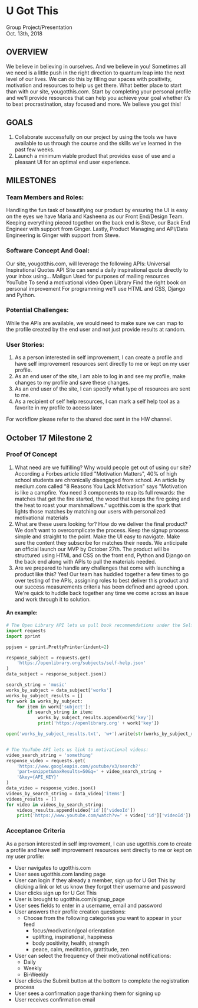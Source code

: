# U Got This
Group Project/Presentation  
Oct. 13th, 2018

## OVERVIEW
We believe in believing in ourselves. And we believe in you! Sometimes all we need is a little push in the right direction to quantum leap into the next level of our lives. We can do this by filling our spaces with positivity, motivation and resources to help us get there. What better place to start than with our site, yougotthis.com. Start by completing your personal profile and we’ll provide resources that can help you achieve your goal whether it’s to beat procrastination, stay focused and more. We believe you got this! 

## GOALS
1. Collaborate successfully on our project by using the tools we have available to us through the course and the skills we’ve learned in the past few weeks. 
2. Launch a minimum viable product that provides ease of use and a pleasant UI for an optimal end user experience.

## MILESTONES

### Team Members and Roles:
Handling the fun task of beautifying our product by ensuring the UI is easy on the eyes we have Maria and Kasheena as our Front End/Design Team. Keeping everything pieced together on the back end is Steve, our Back End Engineer with support from Ginger. Lastly, Product Managing and API/Data Engineering is Ginger with support from Steve. 

### Software Concept And Goal:
Our site, yougotthis.com, will leverage the following APIs:
Universal Inspirational Quotes API
Site can send a daily inspirational quote directly to your inbox using…
Mailgun
Used for purposes of mailing resources
YouTube 
To send a motivational video 
Open Library
Find the right book on personal improvement
For programming we’ll use HTML and CSS, Django and Python. 

### Potential Challenges:
While the APIs are available, we would need to make sure we can map to the profile created by the end user and not just provide results at random.

### User Stories:
1. As a person interested in self improvement, I can create a profile and have self improvement resources sent directly to me or kept on my user profile.
2. As an end user of the site, I am able to log in and see my profile, make changes to my profile and save these changes.
3. As an end user of the site, I can specify what type of resources are sent to me.
4. As a recipient of self help resources, I can mark a self help tool as a favorite in my profile to access later

For workflow please refer to the shared doc sent in the HW channel.

## October 17 Milestone 2

### Proof Of Concept

1. What need are we fulfilling? Why would people get out of using our site? According a Forbes article titled "Motivation Matters", 40% of high school students are chronically disengaged from school. An article by medium.com called "8 Reasons You Lack Motivation" says "Motivation is like a campfire. You need 3 components to reap its full rewards: the matches that get the fire started, the wood that keeps the fire going and the heat to roast your marshmallows." ugotthis.com is the spark that lights those matches by matching our users with personalized motivational materials
2. What are these users looking for? How do we deliver the final product? We don't want to overcomplicate the process. Keep the signup process simple and  straight to the point. Make the UI easy to navigate. Make sure the content they subscribe for matches their needs. We anticipate an official launch our MVP by October 27th. The product will be  structured using HTML and CSS on the front end, Python and Django on the back end along with APIs to pull the materials needed.
3. Are we prepared to handle any challenges that come with launching a product like this? Yes! Our team has huddled together a few times to go over testing of the APIs, assigning roles to best deliver this product and our success measurements criteria has been defined and agreed upon. We're quick to huddle back together any time we come across an issue and work through it to solution. 

#### An example:
    
```python
# The Open Library API lets us pull book recommendations under the Self Help subject:
import requests
import pprint

ppjson = pprint.PrettyPrinter(indent=2)

response_subject = requests.get(
    'https://openlibrary.org/subjects/self-help.json'
)
data_subject = response_subject.json()

search_string = 'music'
works_by_subject = data_subject['works']
works_by_subject_results = []
for work in works_by_subject:
    for item in work['subject']:
        if search_string in item:
            works_by_subject_results.append(work['key'])
            print('https://openlibrary.org' + work['key'])

open('works_by_subject_results.txt', 'w+').write(str(works_by_subject_results))


# The YouTube API lets us link to motivational videos:
video_search_string = 'something'
response_video = requests.get(
    'https://www.googleapis.com/youtube/v3/search?'
    'part=snippet&maxResults=50&q=' + video_search_string +
    '&key={API_KEY}'
)
data_video = response_video.json()
videos_by_search_string = data_video['items']
videos_results = []
for video in videos_by_search_string:
    videos_results.append(video['id']['videoId'])
    print('https://www.youtube.com/watch?v=' + video['id']['videoId'])
```


### Acceptance Criteria
As a person interested in self improvement, I can use ugotthis.com to
create a profile and have self improvement resources sent directly to me or kept on my
user profile:

* User navigates to ugotthis.com
* User sees ugotthis.com landing page
* User can login if they already a member, sign up for U Got This by clicking a link or let us know they forgot their username and password
* User clicks sign up for U Got This
* User is brought to ugotthis.com/signup_page 
* User sees fields to enter in a username, email and password
* User answers their profile creation questions:
  * Choose from the following categories you want to appear in your feed
    * focus/modivation/goal orientation
    * uplifting, inspirational, happiness
    * body positivity, health, strength
    * peace, calm, meditation, grattitude, zen
* User can select the frequency of their motivational notifications:
  * Daily
  * Weekly
  * Bi-Weekly
* User clicks the Submit button at the bottom to complete the registration process 
* User sees a confirmation page thanking them for signing up
* User receives confirmation email
